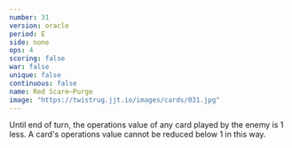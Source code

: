 ```yaml
---
number: 31
version: oracle
period: E
side: none
ops: 4
scoring: false
war: false
unique: false
continuous: false
name: Red Scare—Purge
image: "https://twistrug.jjt.io/images/cards/031.jpg"
---
```

Until end of turn, the operations value of any card played by the enemy is 1 less. A card's operations value cannot be reduced below 1 in this way.

